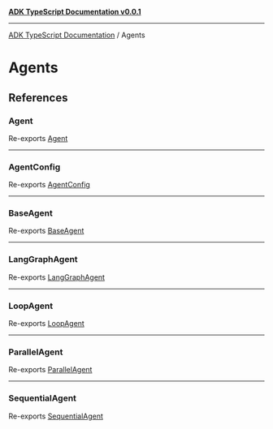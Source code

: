 [**ADK TypeScript Documentation v0.0.1**](../../../README.md)

***

[ADK TypeScript Documentation](../../../globals.md) / Agents

# Agents

## References

### Agent

Re-exports [Agent](../../../classes/Agent.md)

***

### AgentConfig

Re-exports [AgentConfig](../../../interfaces/AgentConfig.md)

***

### BaseAgent

Re-exports [BaseAgent](../../../classes/BaseAgent.md)

***

### LangGraphAgent

Re-exports [LangGraphAgent](../../../classes/LangGraphAgent.md)

***

### LoopAgent

Re-exports [LoopAgent](../../../classes/LoopAgent.md)

***

### ParallelAgent

Re-exports [ParallelAgent](../../../classes/ParallelAgent.md)

***

### SequentialAgent

Re-exports [SequentialAgent](../../../classes/SequentialAgent.md)
